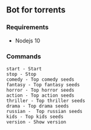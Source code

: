 ## Bot for torrents

### Requirements

 * Nodejs 10
 
### Commands
```
start - Start
stop - Stop
comedy - Top comedy seeds
fantasy - Top fantasy seeds
horror - Top horror seeds
action - Top action seeds
thriller - Top thriller seeds
drama - Top drama seeds
russian -  Top russian seeds
kids - Top kids seeds
version - Show version
```